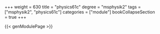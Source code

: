 +++
weight = 630
title = "physics61c"
degree = "msphysik2"
tags = ["msphysik2", "physics61c"]
categories = ["module"]
bookCollapseSection = true
+++

{{< genModulePage >}}
